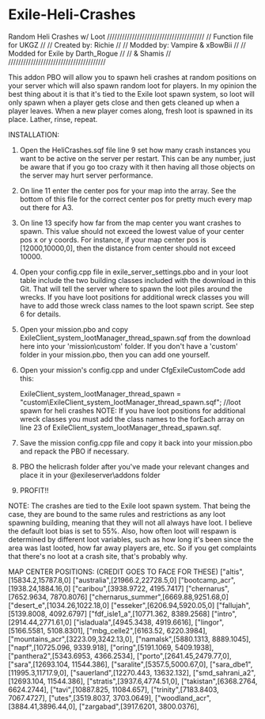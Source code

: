 # Exile-Heli-Crashes
Random Heli Crashes w/ Loot
///////////////////////////////////////
//      Function file for UKGZ	     //
//        Created by: Richie         //
//  Modded by:  Vampire & xBowBii    //
//  Modded for Exile by Darth_Rogue  //
//		& Shamis	     //
///////////////////////////////////////

This addon PBO will allow you to spawn heli crashes at random positions on your server which will also spawn random loot for players.  In my opinion the best thing
about it is that it's tied to the Exile loot spawn system, so loot will only spawn when a player gets close and then gets cleaned up when a player leaves.  When a 
new player comes along, fresh loot is spawned in its place.  Lather, rinse, repeat.

INSTALLATION:

1.  Open the HeliCrashes.sqf file line 9 set how many crash instances you want to be active on the server per restart.  This can be any number, just be aware that if you go too crazy with it then having all those objects on the server may hurt server performance.

2.  On line 11 enter the center pos for your map into the array.  See the bottom of this file for the correct center pos for pretty much every map out there for A3.

3.  On line 13 specify how far from the map center you want crashes to spawn.  This value should not exceed the lowest value of your center pos x or y coords.  For instance, if your map center pos is [12000,10000,0], then the distance from center should not exceed 10000.

4.  Open your config.cpp file in exile_server_settings.pbo and in your loot table include the two building classes included with the download in this Git.  That will tell the server where to spawn the loot piles around the wrecks.  If you have loot positions for additional wreck classes you will have to add those wreck class names to the loot spawn script.  See step 6 for details.

5.  Open your mission.pbo and copy ExileClient_system_lootManager_thread_spawn.sqf from the download here into your 'mission\custom' folder.  If you don't have a 'custom' folder in your mission.pbo, then you can add one yourself.

6.  Open your mission's config.cpp and under CfgExileCustomCode add this:
	
	ExileClient_system_lootManager_thread_spawn = "custom\ExileClient_system_lootManager_thread_spawn.sqf"; //loot spawn for heli crashes
	NOTE:  If you have loot positions for additional wreck classes you must add the class names to the forEach array on line 23 of ExileClient_system_lootManager_thread_spawn.sqf.

7.  Save the mission config.cpp file and copy it back into your mission.pbo  and repack the PBO if necessary. 

8.  PBO the helicrash folder after you've made your relevant changes and place it in your @exileserver\addons folder

9.  PROFIT!!


NOTE:  The crashes are tied to the Exile loot spawn system.  That being the case, they are bound to the same rules and restrictions as any loot spawning building, meaning that they will not all always have loot.  I believe
the default loot bias is set to 55%.  Also, how often loot will respawn is determined by different loot variables, such as how long it's been since the area was last looted, how far away players are, etc.  So if you get complaints 
that there's no loot at a crash site, that's probably why.


MAP CENTER POSITIONS:   (CREDIT GOES TO FACE FOR THESE)
		["altis",[15834.2,15787.8,0]
		["australia",[21966.2,22728.5,0]
		["bootcamp_acr",[1938.24,1884.16,0]
		["caribou",[3938.9722, 4195.7417]
		["chernarus",[7652.9634, 7870.8076]
		["chernarus_summer",[6669.88,9251.68,0]
		["desert_e",[1034.26,1022.18,0]
		["esseker",[6206.94,5920.05,0]
		["fallujah",[5139.8008, 4092.6797]
		["fdf_isle1_a",[10771.362, 8389.2568]
		["intro",[2914.44,2771.61,0]
		["isladuala",[4945.3438, 4919.6616],
		["lingor",[5166.5581, 5108.8301],
		["mbg_celle2",[6163.52, 6220.3984],
		["mountains_acr",[3223.09,3242.13,0],
		["namalsk",[5880.1313, 8889.1045],
		["napf",[10725.096, 9339.918],
		["oring",[5191.1069, 5409.1938],
		["panthera2",[5343.6953, 4366.2534],
		["porto",[2641.45,2479.77,0],
		["sara",[12693.104, 11544.386],
		["saralite",[5357.5,5000.67,0],
		["sara_dbe1",[11995.3,11717.9,0],
		["sauerland",[12270.443, 13632.132],
		["smd_sahrani_a2",[12693.104, 11544.386],
		["stratis",[3937.6,4774.51,0],
		["takistan",[6368.2764, 6624.2744],
		["tavi",[10887.825, 11084.657],
		["trinity",[7183.8403, 7067.4727],
		["utes",[3519.8037, 3703.0649],
		["woodland_acr",[3884.41,3896.44,0],
		["zargabad",[3917.6201, 3800.0376],
